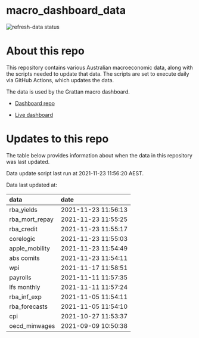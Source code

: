 
<!-- README.md is generated from README.Rmd. Please edit that file -->

# macro\_dashboard\_data

<!-- badges: start -->

![refresh-data
status](https://github.com/grattan/macro_dashboard_data/workflows/refresh-data/badge.svg)

<!-- badges: end -->

# About this repo

This repository contains various Australian macroeconomic data, along
with the scripts needed to update that data. The scripts are set to
execute daily via GitHub Actions, which updates the data.

The data is used by the Grattan macro dashboard.

  - [Dashboard repo](https://github.com/grattan/macrodashboard)

  - [Live dashboard](https://mattcowgill.shinyapps.io/macrodashboard/)

# Updates to this repo

The table below provides information about when the data in this
repository was last updated.

Data update script last run at 2021-11-23 11:56:20 AEST.

Data last updated at:

| data             | date                |
| :--------------- | :------------------ |
| rba\_yields      | 2021-11-23 11:56:13 |
| rba\_mort\_repay | 2021-11-23 11:55:25 |
| rba\_credit      | 2021-11-23 11:55:17 |
| corelogic        | 2021-11-23 11:55:03 |
| apple\_mobility  | 2021-11-23 11:54:49 |
| abs comits       | 2021-11-23 11:54:11 |
| wpi              | 2021-11-17 11:58:51 |
| payrolls         | 2021-11-11 11:57:35 |
| lfs monthly      | 2021-11-11 11:57:24 |
| rba\_inf\_exp    | 2021-11-05 11:54:11 |
| rba\_forecasts   | 2021-11-05 11:54:10 |
| cpi              | 2021-10-27 11:53:37 |
| oecd\_minwages   | 2021-09-09 10:50:38 |
